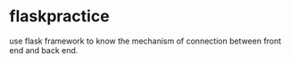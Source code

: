 # flaskpractice
use flask framework to know the mechanism of connection between front end and back end.

